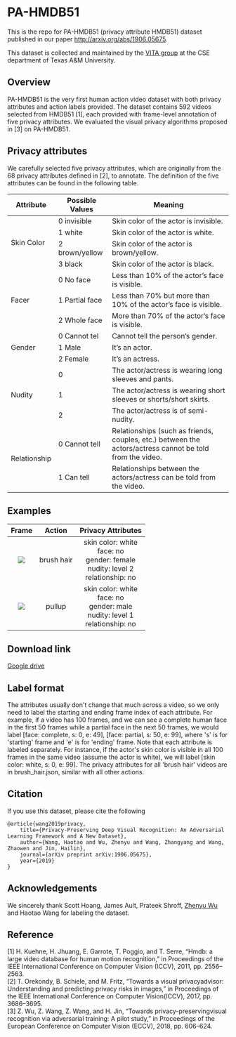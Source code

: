 # PA-HMDB51
This is the repo for PA-HMDB51 (privacy attribute HMDB51) dataset published in our paper http://arxiv.org/abs/1906.05675.

This dataset is collected and maintained by the [VITA group](https://www.atlaswang.com/group) at the CSE department of Texas A&M University.


## Overview
PA-HMDB51 is the very first human action video dataset with both privacy attributes and action labels provided. The dataset contains 592 videos selected from HMDB51 [1], each provided with frame-level annotation of five privacy attributes. We evaluated the visual privacy algorithms proposed in [3] on PA-HMDB51.

## Privacy attributes
We carefully selected five privacy attributes, which are originally from the 68 privacy attributes defined in [2], to annotate. The definition of the five attributes can be found in the following table. 

<!-- ![PA def table](https://github.com/htwang14/PA-HMDB51/blob/master/imgs/def_table.PNG)-->

<table id="Main table">
    <thead>
        <tr>
            <th>Attribute</th>
            <th>Possible Values</th>
            <th>Meaning</th>
        </tr>
    </thead>
    <tbody>
        <tr>
            <td rowspan=4> Skin Color </td>
            <td> 0 invisible </td> 
            <td> Skin color of the actor is invisible. </td>
        </tr>
        <tr>
            <td> 1 white </td> 
            <td> Skin color of the actor is white. </td>
        </tr>
        <tr>
            <td> 2 brown/yellow </td> 
            <td> Skin color of the actor is brown/yellow. </td>
        </tr>
        <tr>
            <td> 3 black </td> 
            <td> Skin color of the actor is black. </td>
        </tr>
        <tr>
            <td rowspan=3> Facer </td>
            <td> 0 No face </td> 
            <td> Less than 10% of the actor’s face is visible.  </td>
        </tr>
        <tr>
            <td> 1 Partial face </td> 
            <td> Less than 70% but more than 10% of the actor’s face is visible. </td>
        </tr>
        <tr>
            <td> 2 Whole face </td> 
            <td> More than 70% of the actor’s face is visible. </td>
        </tr>
        <tr>
            <td rowspan=3> Gender </td>
            <td> 0 Cannot tel </td> 
            <td> Cannot tell the person’s gender.  </td>
        </tr>
        <tr>
            <td> 1 Male </td> 
            <td> It’s an actor. </td>
        </tr>
        <tr>
            <td> 2 Female </td> 
            <td> It’s an actress. </td>
        </tr>
        <tr>
            <td rowspan=3> Nudity </td>
            <td> 0 </td> 
            <td> The actor/actress is wearing long sleeves and pants.  </td>
        </tr>
        <tr>
            <td> 1 </td> 
            <td> The actor/actress is wearing short sleeves or shorts/short skirts. </td>
        </tr>
        <tr>
            <td> 2 </td> 
            <td> The actor/actress is of semi-nudity. </td>
        </tr>
        <tr>
            <td rowspan=2> Relationship </td>
            <td> 0 Cannot tell </td> 
            <td> Relationships (such as friends, couples, etc.) between the actors/actress cannot be told from the video.   </td>
        </tr>
        <tr>
            <td> 1 Can tell </td> 
            <td> Relationships between the actors/actress can be told from the video. </td>
        </tr>
    </tbody>
</table>


## Examples
| Frame             |  Action | Privacy Attributes | 
|:-------------------------:|:-------------------------:|:----------------------:|
| ![](https://github.com/htwang14/PA-HMDB51/blob/master/imgs/brush_hair.png) | brush hair | skin color: white <br> face: no <br> gender: female <br> nudity: level 2 <br> relationship: no |
| ![](https://github.com/htwang14/PA-HMDB51/blob/master/imgs/pullup.png) | pullup | skin color: white <br> face: no <br> gender: male <br> nudity: level 1 <br> relationship: no |

## Download link
[Google drive](https://drive.google.com/drive/u/0/folders/1OtQLtq9QxdPHaH1gUcFZiylBMXJhn2dm)

## Label format
The attributes usually don't change that much across a video, so we only need to label the starting and ending frame index of each attribute. 
For example, if a video has 100 frames, and we can see a complete human face in the first 50 frames while a partial face in the next 50 frames, we would label [face: complete, s: 0, e: 49], [face: partial, s: 50, e: 99], where 's' is for 'starting' frame and 'e' is for 'ending' frame. 
Note that each attribute is labeled separately.
For instance, if the actor's skin color is visible in all 100 frames in the same video (assume the actor is white), we will label [skin color: white, s: 0, e: 99]. 
The privacy attributes for all 'brush hair' videos are in brush_hair.json, similar with all other actions.

## Citation
If you use this dataset, please cite the following
```
@article{wang2019privacy,
    title={Privacy-Preserving Deep Visual Recognition: An Adversarial Learning Framework and A New Dataset},
    author={Wang, Haotao and Wu, Zhenyu and Wang, Zhangyang and Wang, Zhaowen and Jin, Hailin},
    journal={arXiv preprint arXiv:1906.05675},
    year={2019}
}
```

## Acknowledgements
We sincerely thank Scott Hoang, James Ault, Prateek Shroff, [Zhenyu Wu](https://wuzhenyusjtu.github.io/) and Haotao Wang for labeling the dataset.

## Reference
[1] H. Kuehne, H. Jhuang, E. Garrote, T. Poggio, and T. Serre, “Hmdb:
a large video database for human motion recognition,” in Proceedings of the IEEE International Conference on Computer Vision (ICCV),
2011, pp. 2556–2563. <br />
[2] T. Orekondy, B. Schiele, and M. Fritz, “Towards a visual privacyadvisor: Understanding and predicting privacy risks in images,” in Proceedings of the IEEE International Conference on Computer Vision(ICCV), 2017, pp. 3686–3695. <br />
[3] Z. Wu, Z. Wang, Z. Wang, and H. Jin, “Towards privacy-preservingvisual recognition via adversarial training: A pilot study,” in Proceedings of the European Conference on Computer Vision (ECCV), 2018, pp. 606–624. <br />
